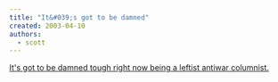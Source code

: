 ```yaml
---
title: "It&#039;s got to be damned"
created: 2003-04-10
authors: 
  - scott
---
```


[It's got to be damned tough right now being a leftist antiwar columnist.](http://denbeste.nu/cd_log_entries/2003/04/MoralBlindness.shtml)

